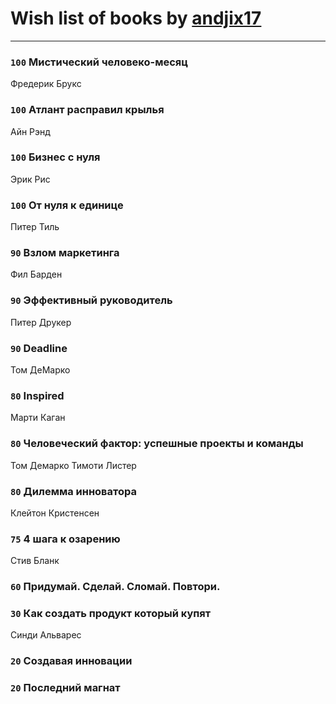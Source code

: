 # Wish list of books by [andjix17](https://plus.google.com/u/0/111107669790056792515/)
---

### `100` Мистический человеко-месяц
Фредерик Брукс

### `100` Атлант расправил крылья
Айн Рэнд

### `100` Бизнес с нуля
Эрик Рис

### `100` От нуля к единице
Питер Тиль

### `90` Взлом маркетинга
Фил Барден

### `90` Эффективный руководитель
Питер Друкер

### `90` Deadline
Том ДеМарко

### `80` Inspired
Марти Каган

### `80` Человеческий фактор: успешные проекты и команды
Том Демарко Тимоти Листер

### `80` Дилемма инноватора
Клейтон Кристенсен

### `75` 4 шага к озарению
Стив Бланк

### `60` Придумай. Сделай. Сломай. Повтори.

### `30` Как создать продукт который купят
Синди Альварес

### `20` Создавая инновации

### `20` Последний магнат

